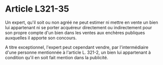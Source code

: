 # Article L321-35

Un expert, qu'il soit ou non agréé ne peut estimer ni mettre en vente un bien lui appartenant ni se porter acquéreur directement ou indirectement pour son propre compte d'un bien dans les ventes aux enchères publiques auxquelles il apporte son concours.

A titre exceptionnel, l'expert peut cependant vendre, par l'intermédiaire d'une personne mentionnée à l'article L. 321-2, un bien lui appartenant à condition qu'il en soit fait mention dans la publicité.
